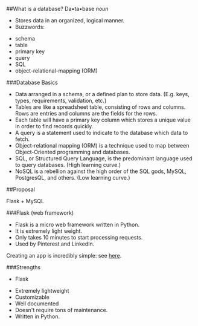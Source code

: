 ##What is a database?
Da•ta•base
_noun_

* Stores data in an organized, logical manner.
* Buzzwords:
 - schema
 - table
 - primary key
 - query
 - SQL
 - object-relational-mapping (ORM)

###Database Basics
* Data arranged in a schema, or a defined plan to store data. (E.g. keys, types, requirements, validation, etc.)
* Tables are like a spreadsheet table, consisting of rows and columns. Rows are entries and columns are the fields for the rows.
* Each table will have a primary key column which stores a unique value in order to find records quickly.
* A query is a statement used to indicate to the database which data to fetch.
* Object-relational mapping (ORM)  is a technique used to map between Object-Oriented programming and databases.
* SQL, or Structured Query Language, is the predominant language used to query databases. (High learning curve.)
* NoSQL is a rebellion against the high order of the SQL gods, MySQL, PostgresQL, and others. (Low learning curve.)

##Proposal

Flask + MySQL

###Flask (web framework)
* Flask is a micro web framework written in Python. 
* It is extremely light weight.
* Only takes 10 minutes to start processing requests.
* Used by Pinterest and LinkedIn.

Creating an app is incredibly simple: see [here](https://github.com/jadar/TryFlask/blob/master/app.py).

###Strengths
* Flask
 - Extremely lightweight
 - Customizable
 - Well documented
 - Doesn't require tons of maintenance. 
 - Written in Python.







